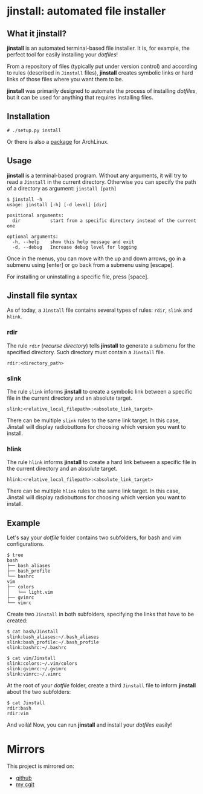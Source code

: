 # jinstall: automated file installer

## What it jinstall?

**jinstall** is an automated terminal-based file installer. It is, for example,
the perfect tool for easily installing your *dotfiles*!

From a repository of files (typically put under version control) and according
to rules (described in `Jinstall` files), **jinstall** creates symbolic links or
hard links of those files where you want them to be.

**jinstall** was primarily designed to automate the process of installing
*dotfiles*, but it can be used for anything that requires installing files.

## Installation

    # ./setup.py install

Or there is also a [package](https://aur.archlinux.org/packages/jinstall-git)
for ArchLinux.

## Usage

**jinstall** is a terminal-based program. Without any arguments, it will try to
read a `Jinstall` in the current directory.  Otherwise you can specify the path
of a directory as argument: `jinstall [path]`

    $ jinstall -h
    usage: jinstall [-h] [-d level] [dir]

    positional arguments:
      dir           start from a specific directory instead of the current one

    optional arguments:
      -h, --help    show this help message and exit
      -d, --debug   Increase debug level for logging

Once in the menus, you can move with the up and down arrows, go in a submenu
using [enter] or go back from a submenu using [escape].

For installing or uninstalling a specific file, press [space].

## Jinstall file syntax

As of today, a `Jinstall` file contains several types of rules: `rdir`, `slink`
and `hlink`.

### rdir

The rule `rdir` (*recurse directory*) tells **jinstall** to generate a submenu
for the specified directory. Such directory must contain a `Jinstall` file.

    rdir:<directory_path>

### slink

The rule `slink` informs **jinstall** to create a symbolic link between a
specific file in the current directory and an absolute target.

    slink:<relative_local_filepath>:<absolute_link_target>

There can be multiple `slink` rules to the same link target. In this case,
Jinstall will display radiobuttons for choosing which version you want to
install.

### hlink

The rule `hlink` informs **jinstall** to create a hard link between a
specific file in the current directory and an absolute target.

    hlink:<relative_local_filepath>:<absolute_link_target>

There can be multiple `hlink` rules to the same link target. In this case,
Jinstall will display radiobuttons for choosing which version you want to
install.

## Example

Let's say your *dotfile* folder contains two subfolders, for bash and vim
configurations.

    $ tree
    bash
    ├── bash_aliases
    ├── bash_profile
    └── bashrc
    vim
    ├── colors
    │   └── light.vim
    ├── gvimrc
    └── vimrc

Create two `Jinstall` in both subfolders, specifying the links that have to be
created:

    $ cat bash/Jinstall
    slink:bash_aliases:~/.bash_aliases
    slink:bash_profile:~/.bash_profile
    slink:bashrc:~/.bashrc

    $ cat vim/Jinstall
    slink:colors:~/.vim/colors
    slink:gvimrc:~/.gvimrc
    slink:vimrc:~/.vimrc

At the root of your *dotfile* folder, create a third `Jinstall` file to inform
**jinstall** about the two subfolders:

    $ cat Jinstall
    rdir:bash
    rdir:vim

And voilà! Now, you can run **jinstall** and install your *dotfiles* easily!

# Mirrors

This project is mirrored on:

* [github](https://github.com/joel-porquet/jinstall)
* [my cgit](https://joel.porquet.org/cgit/cgit.cgi/jinstall.git/about/)
